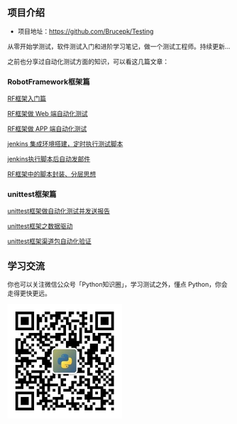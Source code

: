 ## 项目介绍
- 项目地址：https://github.com/Brucepk/Testing

从零开始学测试，软件测试入门和进阶学习笔记，做一个测试工程师。持续更新...

之前也分享过自动化测试方面的知识，可以看这几篇文章：

### RobotFramework框架篇

[RF框架入门篇](https://mp.weixin.qq.com/s/0sBS-eXAL02e1h4c0syADQ)

[RF框架做 Web 端自动化测试](https://mp.weixin.qq.com/s/enIK0vx7-nmPjwx9sGcLlw)

[RF框架做 APP 端自动化测试](https://mp.weixin.qq.com/s/G7nm13UQXnD32JofhujYEQ)

[jenkins 集成环境搭建，定时执行测试脚本](https://mp.weixin.qq.com/s/t9T_CFNtwH_Y9rWH7u1nnA)

[jenkins执行脚本后自动发邮件](https://mp.weixin.qq.com/s/sLoDBEkISYwItBmZZQElUw)

[RF框架中的脚本封装、分层思想](https://mp.weixin.qq.com/s/x3B3gp-PUaON0CHShLJ1iA)


### unittest框架篇

[unittest框架做自动化测试并发送报告](https://mp.weixin.qq.com/s/rEcWptLw7UTpKeOupO6jGA)

[unittest框架之数据驱动](https://mp.weixin.qq.com/s/F3LU1FR0ghehFiM0ezlWVA)

[unittest框架渠道包自动化验证](https://mp.weixin.qq.com/s/po9sCKhjg6y8UY__wb9xFA)

## 学习交流


你也可以关注微信公众号「Python知识圈」，学习测试之外，懂点 Python，你会走得更快更远。


![公众号](https://github.com/Brucepk/pk.github.io/blob/master/gzh.jpg)

